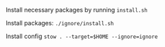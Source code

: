 Install necessary packages by running `install.sh`

Install packages: `./ignore/install.sh`

Install config `stow . --target=$HOME --ignore=ignore`
